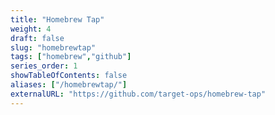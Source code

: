 ```yaml
---
title: "Homebrew Tap"
weight: 4
draft: false
slug: "homebrewtap"
tags: ["homebrew","github"]
series_order: 1
showTableOfContents: false
aliases: ["/homebrewtap/"]
externalURL: "https://github.com/target-ops/homebrew-tap"
---
```


